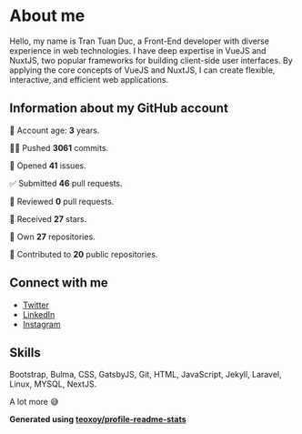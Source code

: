 # About me

Hello, my name is Tran Tuan Duc, a Front-End developer with diverse experience in web technologies. I have deep expertise in VueJS and NuxtJS, two popular frameworks for building client-side user interfaces. By applying the core concepts of VueJS and NuxtJS, I can create flexible, interactive, and efficient web applications.

## Information about my GitHub account

👶 Account age: **3** years.

👨‍💻 Pushed **3061** commits.

👐 Opened **41** issues.

✅ Submitted **46** pull requests.

👀 Reviewed **0** pull requests.

🌟 Received **27** stars.

👤 Own **27** repositories.

🤝 Contributed to **20** public repositories.

## Connect with me

- [Twitter](https://twitter.com/tuanducdesigner)
- [LinkedIn](https://www.linkedin.com/in/tuanductran)
- [Instagram](https://www.instagram.com/tuanductran.dev)

## Skills

Bootstrap, Bulma, CSS, GatsbyJS, Git, HTML, JavaScript, Jekyll, Laravel, Linux, MYSQL, NextJS.

A lot more 😅

**Generated using [teoxoy/profile-readme-stats](https://github.com/marketplace/actions/profile-readme-stats)**
